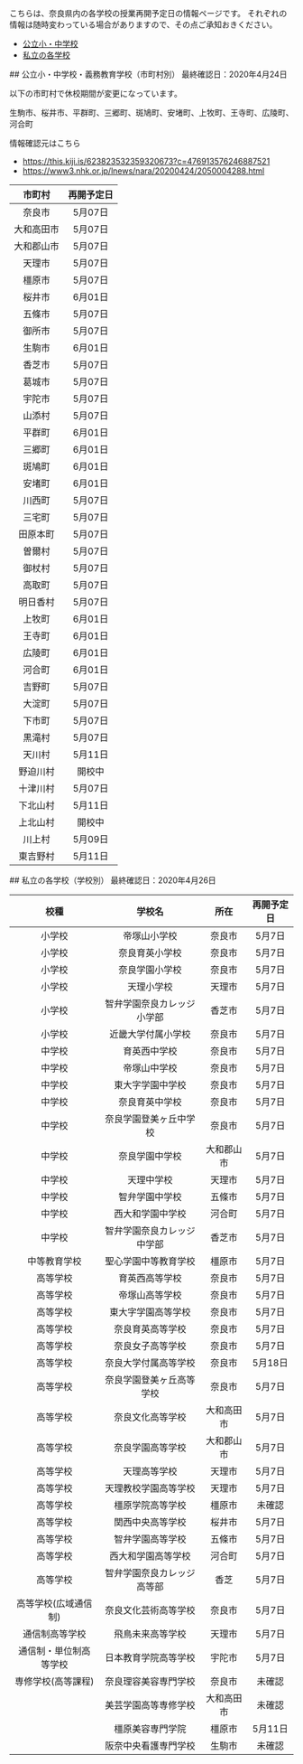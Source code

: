 こちらは、奈良県内の各学校の授業再開予定日の情報ページです。
それぞれの情報は随時変わっている場合がありますので、その点ご承知おきください。

- <a href="#kouritsu">公立小・中学校</a>
- <a href="#shiritsu">私立の各学校</a>

<a name="kouritsu">
## 公立小・中学校・義務教育学校（市町村別）
最終確認日：2020年4月24日

以下の市町村で休校期間が変更になっています。

生駒市、桜井市、平群町、三郷町、斑鳩町、安堵町、上牧町、王寺町、広陵町、河合町

情報確認元はこちら
<ul>
	<li>
		<a href="https://this.kiji.is/623823532359320673?c=476913576246887521" target="_blank">https://this.kiji.is/623823532359320673?c=476913576246887521</a>
	</li>
	<li>
		<a href="https://www3.nhk.or.jp/lnews/nara/20200424/2050004288.html" target="_blank">https://www3.nhk.or.jp/lnews/nara/20200424/2050004288.html</a>
	</li>
</ul>

|市町村|再開予定日|
|:--:|:--:|
|奈良市|5月07日|
|大和高田市|5月07日|
|大和郡山市|5月07日|
|天理市|5月07日|
|橿原市|5月07日|
|桜井市|6月01日|
|五條市|5月07日|
|御所市|5月07日|
|生駒市|6月01日|
|香芝市|5月07日|
|葛城市|5月07日|
|宇陀市|5月07日|
|山添村|5月07日|
|平群町|6月01日|
|三郷町|6月01日|
|斑鳩町|6月01日|
|安堵町|6月01日|
|川西町|5月07日|
|三宅町|5月07日|
|田原本町|5月07日|
|曽爾村|5月07日|
|御杖村|5月07日|
|高取町|5月07日|
|明日香村|5月07日|
|上牧町|6月01日|
|王寺町|6月01日|
|広陵町|6月01日|
|河合町|6月01日|
|吉野町|5月07日|
|大淀町|5月07日|
|下市町|5月07日|
|黒滝村|5月07日|
|天川村|5月11日|
|野迫川村|開校中|
|十津川村|5月07日|
|下北山村|5月11日|
|上北山村|開校中|
|川上村|5月09日|
|東吉野村|5月11日|

<a name="shiritsu">
## 私立の各学校（学校別）
最終確認日：2020年4月26日

|校種|学校名|所在|再開予定日|
|:--:|:--:|:--:|:--:|
|小学校|帝塚山小学校|奈良市|5月7日|
|小学校|奈良育英小学校|奈良市|5月7日|
|小学校|奈良学園小学校|奈良市|5月7日|
|小学校|天理小学校|天理市|5月7日|
|小学校|智弁学園奈良カレッジ小学部|香芝市|5月7日|
|小学校|近畿大学付属小学校|奈良市|5月7日|
|中学校|育英西中学校|奈良市|5月7日|
|中学校|帝塚山中学校|奈良市|5月7日|
|中学校|東大字学園中学校|奈良市|5月7日|
|中学校|奈良育英中学校|奈良市|5月7日|
|中学校|奈良学園登美ヶ丘中学校|奈良市|5月7日|
|中学校|奈良学園中学校|大和郡山市|5月7日|
|中学校|天理中学校|天理市|5月7日|
|中学校|智弁学園中学校|五條市|5月7日|
|中学校|西大和学園中学校|河合町|5月7日|
|中学校|智弁学園奈良カレッジ中学部|香芝市|5月7日|
|中等教育学校|聖心学園中等教育学校|橿原市|5月7日|
|高等学校|育英西高等学校|奈良市|5月7日|
|高等学校|帝塚山高等学校|奈良市|5月7日|
|高等学校|東大字学園高等学校|奈良市|5月7日|
|高等学校|奈良育英高等学校|奈良市|5月7日|
|高等学校|奈良女子高等学校|奈良市|5月7日|
|高等学校|奈良大学付属高等学校|奈良市|5月18日|
|高等学校|奈良学園登美ヶ丘高等学校|奈良市|5月7日|
|高等学校|奈良文化高等学校|大和高田市|5月7日|
|高等学校|奈良学園高等学校|大和郡山市|5月7日|
|高等学校|天理高等学校|天理市|5月7日|
|高等学校|天理教校学園高等学校|天理市|5月7日|
|高等学校|橿原学院高等学校|橿原市|未確認|
|高等学校|関西中央高等学校|桜井市|5月7日|
|高等学校|智弁学園高等学校|五條市|5月7日|
|高等学校|西大和学園高等学校|河合町|5月7日|
|高等学校|智弁学園奈良カレッジ高等部|香芝|5月7日|
|高等学校(広域通信制)|奈良文化芸術高等学校|奈良市|5月7日|
|通信制高等学校|飛鳥未来高等学校|天理市|5月7日|
|通信制・単位制高等学校|日本教育学院高等学校|宇陀市|5月7日|
|専修学校(高等課程)|奈良理容美容専門学校|奈良市|未確認|
||美芸学園高等専修学校|大和高田市|未確認|
||橿原美容専門学院|橿原市|5月11日|
||阪奈中央看護専門学校|生駒市|未確認|